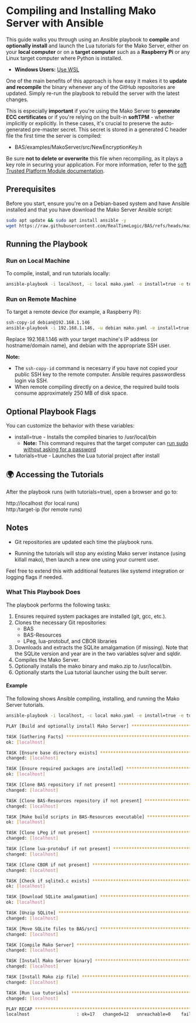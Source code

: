 # Compiling and Installing Mako Server with Ansible

This guide walks you through using an Ansible playbook to **compile** and **optionally install** and launch the Lua tutorials for the Mako Server, either on your **local computer** or on a **target computer** such as a **Raspberry Pi** or any Linux target computer where Python is installed.

- **Windows Users:** [Use WSL](https://learn.microsoft.com/en-us/windows/wsl/install)

One of the main benefits of this approach is how easy it makes it to **update and recompile** the binary whenever any of the GitHub repositories are updated. Simply re-run the playbook to rebuild the server with the latest changes.

This is especially **important** if you're using the Mako Server to **generate ECC certificates** or if you're relying on the built-in **softTPM** - whether implicitly or explicitly. In these cases, it's crucial to preserve the auto-generated pre-master secret. This secret is stored in a generated C header file the first time the server is compiled:

- BAS/examples/MakoServer/src/NewEncryptionKey.h

Be sure **not to delete or overwrite** this file when recompiling, as it plays a key role in securing your application. For more information, refer to the [soft Trusted Platform Module documentation](https://realtimelogic.com/ba/examples/MakoServer/readme.html#TPM).

## Prerequisites

Before you start, ensure you're on a Debian-based system and have Ansible installed and that you have download the Mako Server Ansible script:

``` bash
sudo apt update && sudo apt install ansible -y
wget https://raw.githubusercontent.com/RealTimeLogic/BAS/refs/heads/main/mako.yaml
```

## Running the Playbook

### Run on Local Machine

To compile, install, and run tutorials locally:

``` bash
ansible-playbook -i localhost, -c local mako.yaml -e install=true -e tutorials=true
```

### Run on Remote Machine

To target a remote device (for example, a Raspberry Pi):

``` bash
ssh-copy-id debian@192.168.1.146
ansible-playbook -i 192.168.1.146, -u debian mako.yaml -e install=true -e tutorials=true
```

Replace 192.168.1.146 with your target machine's IP address (or hostname/domain name), and debian with the appropriate SSH user.

**Note:**
- The `ssh-copy-id` command is necesarry if you have not copied your public SSH key to the remote computer. Ansible requires passwordless login via SSH.
- When remote compiling directly on a device, the required build tools consume approximately 250 MB of disk space.

## Optional Playbook Flags

You can customize the behavior with these variables:

- install=true     - Installs the compiled binaries to /usr/local/bin
    - **Note:** This command requires that the target computer can [run sudo without asking for a password](https://gcore.com/learning/how-to-disable-password-for-sudo-command)
- tutorials=true   - Launches the Lua tutorial project after install

## 🌍 Accessing the Tutorials

After the playbook runs (with tutorials=true), open a browser and go to:

http://localhost           (for local runs)  
http:/target-ip         (for remote runs)

## Notes

- Git repositories are updated each time the playbook runs.

- Running the tutorials will stop any existing Mako server instance (using killall mako), then launch a new one using your current user.

Feel free to extend this with additional features like systemd integration or logging flags if needed.

### What This Playbook Does

The playbook performs the following tasks:

1. Ensures required system packages are installed (git, gcc, etc.).
2. Clones the necessary Git repositories:
   - BAS
   - BAS-Resources
   - LPeg, lua-protobuf, and CBOR libraries
3. Downloads and extracts the SQLite amalgamation (if missing). Note that the SQLite version and year are in the two variables sqlver and sqldir.
4. Compiles the Mako Server.
5. Optionally installs the mako binary and mako.zip to /usr/local/bin.
6. Optionally starts the Lua tutorial launcher using the built server.

#### Example

The following shows Ansible compiling, installing, and running the Mako Server tutorials.


```bash
ansible-playbook -i localhost, -c local mako.yaml -e install=true -e tutorials=true

PLAY [Build and optionally install Mako Server] ************************************************************************

TASK [Gathering Facts] *************************************************************************************************
ok: [localhost]

TASK [Ensure base directory exists] ************************************************************************************
changed: [localhost]

TASK [Ensure required packages are installed] **************************************************************************
ok: [localhost]

TASK [Clone BAS repository if not present] *****************************************************************************
changed: [localhost]

TASK [Clone BAS-Resources repository if not present] *******************************************************************
changed: [localhost]

TASK [Make build scripts in BAS-Resources executable] ******************************************************************
ok: [localhost]

TASK [Clone LPeg if not present] ***************************************************************************************
changed: [localhost]

TASK [Clone lua-protobuf if not present] *******************************************************************************
changed: [localhost]

TASK [Clone CBOR if not present] ***************************************************************************************
changed: [localhost]

TASK [Check if sqlite3.c exists] ***************************************************************************************
ok: [localhost]

TASK [Download SQLite amalgamation] ************************************************************************************
ok: [localhost]

TASK [Unzip SQLite] ****************************************************************************************************
changed: [localhost]

TASK [Move SQLite files to BAS/src] ************************************************************************************
changed: [localhost]

TASK [Compile Mako Server] *********************************************************************************************
changed: [localhost]

TASK [Install Mako Server binary] **************************************************************************************
changed: [localhost]

TASK [Install Mako zip file] *******************************************************************************************
changed: [localhost]

TASK [Run Lua tutorials] ***********************************************************************************************
changed: [localhost]

PLAY RECAP *************************************************************************************************************
localhost                  : ok=17   changed=12   unreachable=0    failed=0    skipped=0    rescued=0    ignored=0
```
